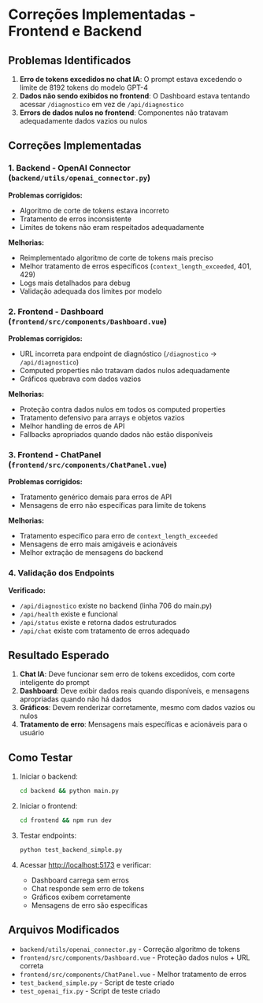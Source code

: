 # Correções Implementadas - Frontend e Backend

## Problemas Identificados

1. **Erro de tokens excedidos no chat IA**: O prompt estava excedendo o limite de 8192 tokens do modelo GPT-4
2. **Dados não sendo exibidos no frontend**: O Dashboard estava tentando acessar `/diagnostico` em vez de `/api/diagnostico`
3. **Errors de dados nulos no frontend**: Componentes não tratavam adequadamente dados vazios ou nulos

## Correções Implementadas

### 1. Backend - OpenAI Connector (`backend/utils/openai_connector.py`)

**Problemas corrigidos:**

- Algoritmo de corte de tokens estava incorreto
- Tratamento de erros inconsistente
- Limites de tokens não eram respeitados adequadamente

**Melhorias:**

- Reimplementado algoritmo de corte de tokens mais preciso
- Melhor tratamento de erros específicos (`context_length_exceeded`, 401, 429)
- Logs mais detalhados para debug
- Validação adequada dos limites por modelo

### 2. Frontend - Dashboard (`frontend/src/components/Dashboard.vue`)

**Problemas corrigidos:**

- URL incorreta para endpoint de diagnóstico (`/diagnostico` → `/api/diagnostico`)
- Computed properties não tratavam dados nulos adequadamente
- Gráficos quebrava com dados vazios

**Melhorias:**

- Proteção contra dados nulos em todos os computed properties
- Tratamento defensivo para arrays e objetos vazios
- Melhor handling de erros de API
- Fallbacks apropriados quando dados não estão disponíveis

### 3. Frontend - ChatPanel (`frontend/src/components/ChatPanel.vue`)

**Problemas corrigidos:**

- Tratamento genérico demais para erros de API
- Mensagens de erro não específicas para limite de tokens

**Melhorias:**

- Tratamento específico para erro de `context_length_exceeded`
- Mensagens de erro mais amigáveis e acionáveis
- Melhor extração de mensagens do backend

### 4. Validação dos Endpoints

**Verificado:**

- `/api/diagnostico` existe no backend (linha 706 do main.py)
- `/api/health` existe e funcional
- `/api/status` existe e retorna dados estruturados
- `/api/chat` existe com tratamento de erros adequado

## Resultado Esperado

1. **Chat IA**: Deve funcionar sem erro de tokens excedidos, com corte inteligente do prompt
2. **Dashboard**: Deve exibir dados reais quando disponíveis, e mensagens apropriadas quando não há dados
3. **Gráficos**: Devem renderizar corretamente, mesmo com dados vazios ou nulos
4. **Tratamento de erro**: Mensagens mais específicas e acionáveis para o usuário

## Como Testar

1. Iniciar o backend:

   ```bash
   cd backend && python main.py
   ```

2. Iniciar o frontend:

   ```bash
   cd frontend && npm run dev
   ```

3. Testar endpoints:

   ```bash
   python test_backend_simple.py
   ```

4. Acessar [http://localhost:5173](http://localhost:5173) e verificar:

   - Dashboard carrega sem erros
   - Chat responde sem erro de tokens
   - Gráficos exibem corretamente
   - Mensagens de erro são específicas

## Arquivos Modificados

- `backend/utils/openai_connector.py` - Correção algoritmo de tokens
- `frontend/src/components/Dashboard.vue` - Proteção dados nulos + URL correta
- `frontend/src/components/ChatPanel.vue` - Melhor tratamento de erros
- `test_backend_simple.py` - Script de teste criado
- `test_openai_fix.py` - Script de teste criado
